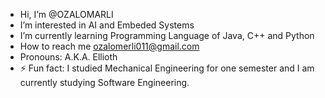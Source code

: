 -  Hi, I’m @OZALOMARLI
-  I’m interested in AI and Embeded Systems
-  I’m currently learning Programming Language of Java, C++ and Python
-  How to reach me ozalomerli011@gmail.com
-  Pronouns: A.K.A. Ellioth
- ⚡ Fun fact: I studied Mechanical Engineering for one semester and I am currently studying Software Engineering.

<!---
OZALOMARLI/OZALOMARLI is a ✨ special ✨ repository because its `README.md` (this file) appears on your GitHub profile.
You can click the Preview link to take a look at your changes.
--->

